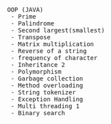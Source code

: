 <pre>
OOP (JAVA)
 - Prime
 - Palindrome
 - Second largest(smallest)
 - Transpose
 - Matrix multiplication
 - Reverse of a string
 - frequency of character
 - Inheritance 2
 - Polymorphism
 - Garbage collection
 - Method overloading
 - String tokenizer
 - Exception Handling
 - Multi threading 1
 - Binary search
</pre>
